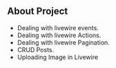 ## About Project

-   Dealing with livewire events.
-   Dealing with livewire Actions.
-   Dealing with livewire Pagination.
-   CRUD Posts.
-   Uploading Image in Livewire
